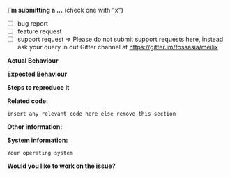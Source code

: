 **I'm submitting a ...**  (check one with "x")
- [ ] bug report
- [ ] feature request
- [ ] support request => Please do not submit support requests here, instead ask your query in out Gitter channel at https://gitter.im/fossasia/meilix

**Actual Behaviour**

<!-- Describe how the bug manifests. -->

**Expected Behaviour**

<!-- State here what the feature should enable the user to do. -->

**Steps to reproduce it**

<!-- Add steps to reproduce bugs or add information on the place where the feature should be implemented. Add links to a sample deployment or code. -->

**Related code:**

```
insert any relevant code here else remove this section
```

**Other information:**
<!-- List any other information that is relevant to your issue. Stack traces, related issues, suggestions on how to fix, Stack Overflow links, forum links, etc. -->

**System information:**

<!-- Add information about the system your facing this bug on. If you think this is irrelevant or if it's a UI bug or a feature request, please remove this section -->
```
Your operating system
```

**Would you like to work on the issue?**

<!-- Let us know if this issue should be assigned to you or tell us who you think could help to solve this issue. -->
